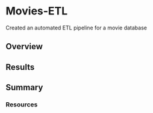 # Movies-ETL
Created an automated ETL pipeline for a movie database 


## Overview

## Results

## Summary

### Resources

